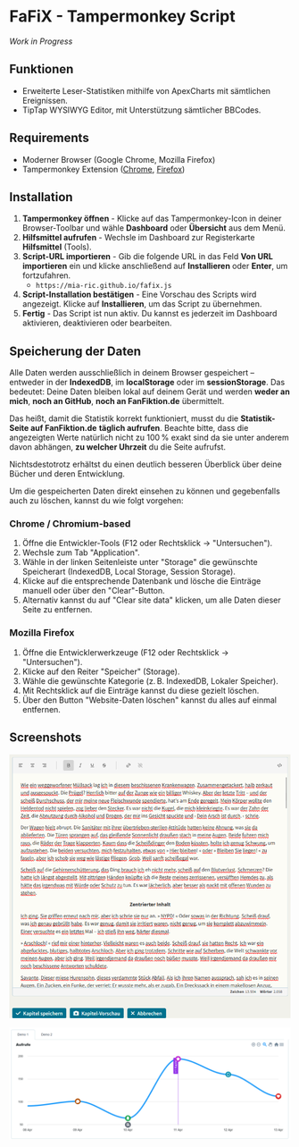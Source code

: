 FaFiX - Tampermonkey Script
===========================

_Work in Progress_

## Funktionen
- Erweiterte Leser-Statistiken mithilfe von ApexCharts mit sämtlichen Ereignissen.
- TipTap WYSIWYG Editor, mit Unterstützung sämtlicher BBCodes.

## Requirements
- Moderner Browser (Google Chrome, Mozilla Firefox)
- Tampermonkey Extension ([Chrome](https://chrome.google.com/webstore/detail/tampermonkey/dhdgffkkebhmkfjojejmpbldmpobfkfo), [Firefox](https://addons.mozilla.org/de/firefox/addon/tampermonkey/))

## Installation
1. **Tampermonkey öffnen** - Klicke auf das Tampermonkey-Icon in deiner Browser-Toolbar und wähle 
   **Dashboard** oder **Übersicht** aus dem Menü.
2. **Hilfsmittel aufrufen** - Wechsle im Dashboard zur Registerkarte **Hilfsmittel** (Tools).
3. **Script-URL importieren** - Gib die folgende URL in das Feld **Von URL importieren** ein und 
   klicke anschließend auf **Installieren** oder **Enter**, um fortzufahren.
   - `https://mia-ric.github.io/fafix.js`  
4. **Script-Installation bestätigen** - Eine Vorschau des Scripts wird angezeigt. Klicke auf 
   **Installieren**, um das Script zu übernehmen.
5. **Fertig** - Das Script ist nun aktiv. Du kannst es jederzeit im Dashboard aktivieren, 
   deaktivieren oder bearbeiten.

## Speicherung der Daten
Alle Daten werden ausschließlich in deinem Browser gespeichert – entweder in der **IndexedDB**, im 
**localStorage** oder im **sessionStorage**. Das bedeutet: Deine Daten bleiben lokal auf deinem Gerät 
und werden **weder an mich**, **noch an GitHub**, **noch an FanFiktion.de** übermittelt.

Das heißt, damit die Statistik korrekt funktioniert, musst du die **Statistik-Seite auf FanFiktion.de**
**täglich aufrufen**. Beachte bitte, dass die angezeigten Werte natürlich nicht zu 100 % exakt sind 
da sie unter anderem davon abhängen, **zu welcher Uhrzeit** du die Seite aufrufst.

Nichtsdestotrotz erhältst du einen deutlich besseren Überblick über deine Bücher und deren Entwicklung.

Um die gespeicherten Daten direkt einsehen zu können und gegebenfalls auch zu löschen, kannst du wie 
folgt vorgehen:

### Chrome / Chromium-based
1. Öffne die Entwickler-Tools (F12 oder Rechtsklick → "Untersuchen").
2. Wechsle zum Tab "Application".
3. Wähle in der linken Seitenleiste unter "Storage" die gewünschte Speicherart (IndexedDB, Local Storage, Session Storage).
4. Klicke auf die entsprechende Datenbank und lösche die Einträge manuell oder über den "Clear"-Button.
5. Alternativ kannst du auf "Clear site data" klicken, um alle Daten dieser Seite zu entfernen.

### Mozilla Firefox
1. Öffne die Entwicklerwerkzeuge (F12 oder Rechtsklick → "Untersuchen").
2. Klicke auf den Reiter "Speicher" (Storage).
3. Wähle die gewünschte Kategorie (z. B. IndexedDB, Lokaler Speicher).
4. Mit Rechtsklick auf die Einträge kannst du diese gezielt löschen.
5. Über den Button "Website-Daten löschen" kannst du alles auf einmal entfernen.

## Screenshots
![Editor](./assets/editor.png)

![Charts](./assets/chart.png)
